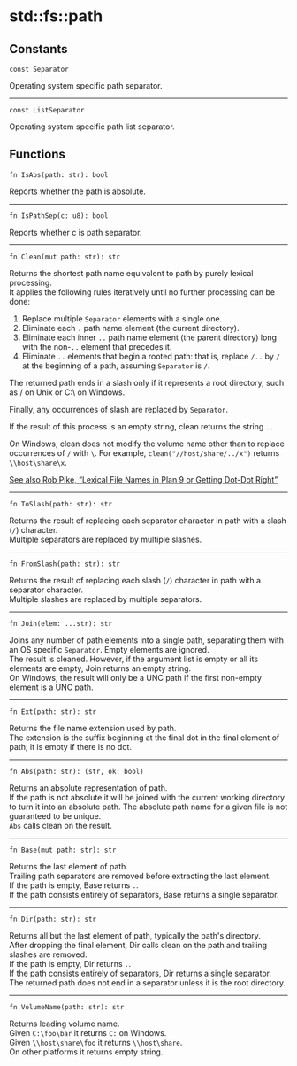 # std::fs::path

## Constants
```jule
const Separator
```
Operating system specific path separator.

---

```jule
const ListSeparator
```
Operating system specific path list separator.

## Functions
```jule
fn IsAbs(path: str): bool
```
Reports whether the path is absolute.

---

```jule
fn IsPathSep(c: u8): bool
```
Reports whether c is path separator.

---

```jule
fn Clean(mut path: str): str
```
Returns the shortest path name equivalent to path by purely lexical processing.\
It applies the following rules iteratively until no further processing can be done:

1. Replace multiple `Separator` elements with a single one.
2. Eliminate each `.` path name element (the current directory).
3. Eliminate each inner `..` path name element (the parent directory) long with the non-`..` element that precedes it.
4. Eliminate `..` elements that begin a rooted path: that is, replace `/..` by `/` at the beginning of a path, assuming `Separator` is `/`.

The returned path ends in a slash only if it represents a root directory, such as / on Unix or C:\ on Windows.

Finally, any occurrences of slash are replaced by `Separator`.

If the result of this process is an empty string, clean returns the string `..`

On Windows, clean does not modify the volume name other than to replace occurrences of `/` with `\`.
For example, `clean("//host/share/../x")` returns `\\host\share\x`.

[See also Rob Pike, “Lexical File Names in Plan 9 or Getting Dot-Dot Right”](https://9p.io/sys/doc/lexnames.html)

---

```jule
fn ToSlash(path: str): str
```
Returns the result of replacing each separator character in path with a slash (`/`) character.\
Multiple separators are replaced by multiple slashes.

---

```jule
fn FromSlash(path: str): str
```
Returns the result of replacing each slash (`/`) character in path with a separator character.\
Multiple slashes are replaced by multiple separators. 

---

```jule
fn Join(elem: ...str): str
```
Joins any number of path elements into a single path, separating them with an OS specific `Separator`.
Empty elements are ignored.\
The result is cleaned. However, if the argument list is empty or all its elements are empty, Join returns an empty string.\
On Windows, the result will only be a UNC path if the first non-empty element is a UNC path. 

---

```jule
fn Ext(path: str): str
```
Returns the file name extension used by path.\
The extension is the suffix beginning at the final dot in the final element of path; it is empty if there is no dot.

---

```jule
fn Abs(path: str): (str, ok: bool)
```
Returns an absolute representation of path.\
If the path is not absolute it will be joined with the current working directory to turn it into an absolute path.
The absolute path name for a given file is not guaranteed to be unique.\
`Abs` calls clean on the result.

---

```jule
fn Base(mut path: str): str
```
Returns the last element of path.\
Trailing path separators are removed before extracting the last element.\
If the path is empty, Base returns `.`.\
If the path consists entirely of separators, Base returns a single separator.

---

```jule
fn Dir(path: str): str
```
Returns all but the last element of path, typically the path's directory.\
After dropping the final element, Dir calls clean on the path and trailing slashes are removed.\
If the path is empty, Dir returns `.`.\
If the path consists entirely of separators, Dir returns a single separator.\
The returned path does not end in a separator unless it is the root directory.

---

```jule
fn VolumeName(path: str): str
```
Returns leading volume name.\
Given `C:\foo\bar` it returns `C:` on Windows.\
Given `\\host\share\foo` it returns `\\host\share`.\
On other platforms it returns empty string.